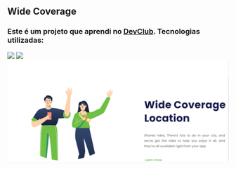 <h2>Wide Coverage</h1>
<h3>Este é um projeto que aprendi no <a href="https://rodolfomori.com.br/devclub">DevClub</a>. Tecnologias utilizadas:</h2>
<img width= 60px src="https://img.shields.io/badge/HTML-239120?style=for-the-badge&logo=html5&logoColor=whit">
<img width= 60px src="https://img.shields.io/badge/CSS-239120?&style=for-the-badge&logo=css3&logoColor=white">
<img src= "https://github.com/TatiVeras/wide-coverage-location/blob/master/Img/Wide%20Coverage%20Location.png?raw=true">
